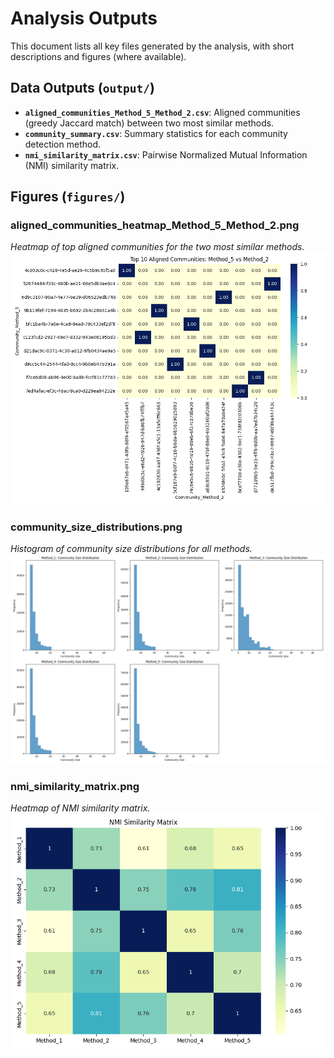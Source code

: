 # Analysis Outputs

This document lists all key files generated by the analysis, with short descriptions and figures (where available).

## Data Outputs (`output/`)

- **`aligned_communities_Method_5_Method_2.csv`**: Aligned communities (greedy Jaccard match) between two most similar methods.
- **`community_summary.csv`**: Summary statistics for each community detection method.
- **`nmi_similarity_matrix.csv`**: Pairwise Normalized Mutual Information (NMI) similarity matrix.

## Figures (`figures/`)

### aligned_communities_heatmap_Method_5_Method_2.png
*Heatmap of top aligned communities for the two most similar methods.*
![aligned_communities_heatmap_Method_5_Method_2.png](figures/aligned_communities_heatmap_Method_5_Method_2.png)

### community_size_distributions.png
*Histogram of community size distributions for all methods.*
![community_size_distributions.png](figures/community_size_distributions.png)

### nmi_similarity_matrix.png
*Heatmap of NMI similarity matrix.*
![nmi_similarity_matrix.png](figures/nmi_similarity_matrix.png)
